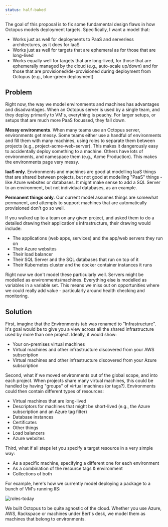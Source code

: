 ```yaml
---
status: half-baked
---
```


The goal of this proposal is to fix some fundamental design flaws in how Octopus models deployment targets. Specifically, I want a model that:

 - Works just as well for deployments to PaaS and serverless architectures, as it does for IaaS
 - Works just as well for targets that are ephemeral as for those that are long-lived
 - Works equally well for targets that are long-lived, for those that are ephemerally managed by the cloud (e.g., auto-scale up/down) and for those that are provisioned/de-provisioned during deployment from Octopus (e.g., blue-green deployment)

## Problem

Right now, the way we model environments and machines has advantages and disadvantages. When an Octopus server is used by a single team, and they deploy primarily to VM's, everything is peachy. For larger setups, or setups that are much more PaaS focussed, they fall down. 

**Messy environments**. When many teams use an Octopus server, environments get messy. Some teams either use a handful of environments and fill them with many machines, using roles to separate them between projects (e.g., project-acme-web-server). This makes it dangerously easy to accidentally deploy something to a machine. Others have lots of environments, and namespace them (e.g., Acme Production). This makes the environments page very messy. 

**IaaS only**. Environments and machines are good at modelling IaaS things that are shared between projects, but not good at modelling "PaaS" things - like Azure websites or databases. It might make sense to add a SQL Server to an environment, but not individual databases, as an example.  

**Permanent things only**. Our current model assumes things are somewhat permanent, and attempts to support machines that are automatically provisioned don't go so well. 

If you walked up to a team on any given project, and asked them to do a detailed drawing their application's infrastructure, their drawing would include:

 - The applications (web apps, services) and the app/web servers they run on
 - Their Azure websites
 - Their load balancer
 - Their SQL Server and the SQL databases that run on top of it
 - Their Kubernetes cluster and the docker container instances it runs

Right now we don't model these particularly well. Servers might be modelled as environments/machines. Everything else is modelled as variables in a variable set. This means we miss out on opportunities where we could really add value - particularly around health checking and monitoring. 

## Solution

First, imagine that the Environments tab was renamed to "Infrastructure". It's goal would be to give you a view across all the shared infrastructure used by more than one project. Ideally, it would show:

 - Your on-premises virtual machines
 - Virtual machines and other infrastructure discovered from your AWS subscription
 - Virtual machines and other infrastructure discovered from your Azure subscription

Second, what if we moved environments out of the global scope, and into each project. When projects share many virtual machines, this could be handled by having "groups" of virtual machines (or tags?). Environments could then contain different types of resources:

 - Virtual machines that are long-lived
 - Descriptors for machines that might be short-lived (e.g., the Azure subscription and an Azure tag filter)
 - Database instances
 - Certificates
 - Other things
 - Load balancers
 - Azure websites

Third, what if all steps let you specify a target resource in a very simple way:

 - As a specific machine, specifying a different one for each environment
 - As a combination of the resource tags & environment
 - Collections of both

For example, here's how we currently model deploying a package to a bunch of VM's running IIS:

![roles-today](https://cloud.githubusercontent.com/assets/47085/25664506/29738732-305e-11e7-8feb-5de43e6d6808.png)









We built Octopus to be quite agnostic of the cloud. Whether you use Azure, AWS, Rackspace or machines under Bert's desk, we model them as machines that belong to environments. 
